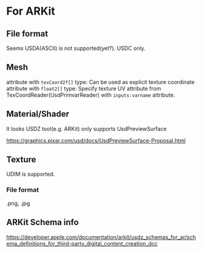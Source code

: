 # For ARKit

## File format

Seems USDA(ASCII) is not supported(yet?).
USDC only. 

## Mesh

attribute with `texCoord2f[]` type: Can be used as explicit texture coordinate
attribute with `float2[]` type: Specify texture UV attribute from TexCoordReader(UsdPrimvarReader) with `inputs:varname` attribute.

## Material/Shader

It looks USDZ tool(e.g. ARKit) only supports UsdPreviewSurface

https://graphics.pixar.com/usd/docs/UsdPreviewSurface-Proposal.html 

## Texture

UDIM is supported.

### File format

.png, .jpg

## ARKit Schema info

https://developer.apple.com/documentation/arkit/usdz_schemas_for_ar/schema_definitions_for_third-party_digital_content_creation_dcc

